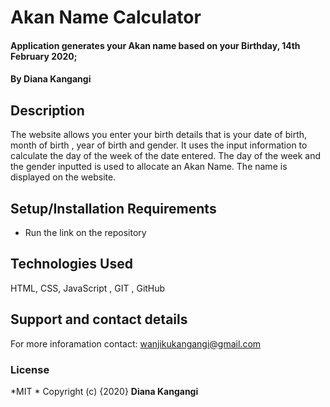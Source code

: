 # Akan Name Calculator
#### Application generates your Akan name based on your Birthday, 14th February 2020;
#### By **Diana Kangangi**
## Description
The website allows you enter your birth details that is your date of birth, month of birth , year of birth and gender. It uses the input information to calculate the day of the week of the date entered. The day of the week and the gender inputted is used to allocate an Akan Name. The name is displayed on the website.
## Setup/Installation Requirements
* Run the link on the repository
## Technologies Used
HTML, CSS, JavaScript , GIT , GitHub
## Support and contact details
For more inforamation contact: wanjikukangangi@gmail.com
### License
*MIT *
Copyright (c) {2020} **Diana Kangangi**
  
